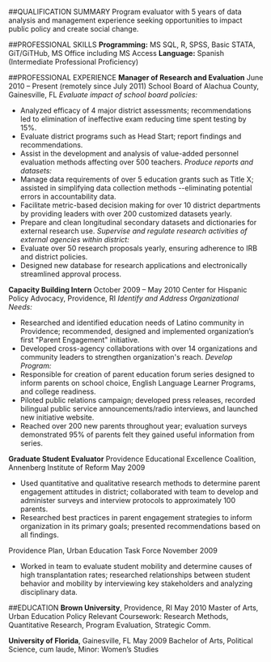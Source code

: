 ##QUALIFICATION SUMMARY
Program evaluator with 5 years of data analysis and management experience seeking opportunities to impact public policy and create social change.

##PROFESSIONAL SKILLS
**Programming:** MS SQL, R, SPSS, Basic STATA, GiT/GiTHub, MS Office including MS Access
**Language:** Spanish (Intermediate Professional Proficiency)

##PROFESSIONAL EXPERIENCE
**Manager of Research and Evaluation** June 2010 – Present (remotely since July 2011)
School Board of Alachua County, Gainesville, FL
*Evaluate impact of school board policies:*
* Analyzed efficacy of 4 major district assessments; recommendations led to elimination of ineffective exam reducing time spent testing by 15%.
* Evaluate district programs such as Head Start; report findings and recommendations.
* Assist in the development and analysis of value-added personnel evaluation methods affecting over 500 teachers.
*Produce reports and datasets:*
* Manage data requirements of over 5 education grants such as Title X; assisted in simplifying data collection methods --eliminating potential errors in accountability data.
* Facilitate metric-based decision making for over 10 district departments by providing leaders with over 200 customized datasets yearly.
* Prepare and clean longitudinal secondary datasets and dictionaries for external research use.
*Supervise and regulate research activities of external agencies within district:*
* Evaluate over 50 research proposals yearly, ensuring adherence to IRB and district policies.
* Designed new database for research applications and electronically streamlined approval process.

**Capacity Building Intern** October 2009 – May 2010
Center for Hispanic Policy Advocacy, Providence, RI
*Identify and Address Organizational Needs:*
* Researched and identified education needs of Latino community in Providence; recommended, designed and implemented organization’s first "Parent Engagement" initiative.
* Developed cross-agency collaborations with over 14 organizations and community leaders to strengthen organization's reach.
*Develop Program:*
* Responsible for creation of parent education forum series designed to inform parents on school choice, English Language Learner Programs, and college readiness.
* Piloted public relations campaign; developed press releases, recorded bilingual public service announcements/radio interviews, and launched new initiative website.
* Reached over 200 new parents throughout year; evaluation surveys demonstrated 95% of parents felt they gained useful information from series.

**Graduate Student Evaluator**
Providence Educational Excellence Coalition, Annenberg Institute of Reform May 2009
* Used quantitative and qualitative research methods to determine parent engagement attitudes in district; collaborated with team to develop and administer surveys and interview protocols to approximately 100 parents.
* Researched best practices in parent engagement strategies to inform organization in its primary goals; presented recommendations based on all findings.

Providence Plan, Urban Education Task Force November 2009
* Worked in team to evaluate student mobility and determine causes of high transplantation rates; researched relationships between student behavior and mobility by interviewing key stakeholders and analyzing disciplinary data.

##EDUCATION
**Brown University**, Providence, RI May 2010
Master of Arts, Urban Education Policy
Relevant Coursework: Research Methods, Quantitative Research, Program Evaluation, Strategic Comm.

**University of Florida**, Gainesville, FL  May 2009
Bachelor of Arts, Political Science, cum laude, Minor: Women’s Studies